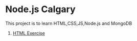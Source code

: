 # Node.js Calgary

This project is to learn HTML,CSS,JS,Node.js and MongoDB

1. [HTML Exercise](html)




